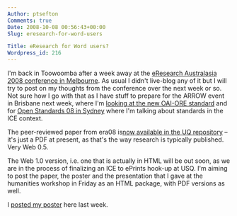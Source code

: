 ```yaml
---
Author: ptsefton
Comments: true
Date: 2008-10-08 00:56:43+00:00
Slug: eresearch-for-word-users

Title: eResearch for Word users?
Wordpress_id: 216
---
```


<div>

<div class="page-toc">

</div>

<div>

I'm back in Toowoomba after a week away at the [eResearch Australasia
2008 conference in Melbourne](http://www.eresearch.edu.au/). As usual I
didn't live-blog any of it but I will try to post on my thoughts from
the conference over the next week or so. Not sure how I go with that as
I have stuff to prepare for the ARROW event in Brisbane next week, where
I'm [looking at the new OAI-ORE
standard](http://arrow.edu.au/news/abstracts.php#What) and for [Open
Standards 08 in
Sydney](http://www.open-standards.com/sched-at-a-glance.html) where I'm
talking about standards in the ICE context.

The peer-reviewed paper from era08 is[now available in the UQ
repository](http://espace.library.uq.edu.au/view/UQ:155359) <span
class="spCh spChx2013">–</span> it's just a PDF at present, as that's
the way research is typically published. Very Web 0.5.

The Web 1.0 version, i.e. one that is actually in HTML will be out soon,
as we are in the process of finalizing an ICE to ePrints hook-up at USQ.
I'm aiming to post the paper, the poster and the presentation that I
gave at the humanities workshop in Friday as an HTML package, with PDF
versions as well.

I [posted my
poster](http://ptsefton.com/2008/09/30/ice-eresearch-for-word-users.htm)
here last week.

</div>

</div>
